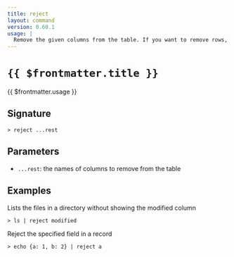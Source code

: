 ```yaml
---
title: reject
layout: command
version: 0.60.1
usage: |
  Remove the given columns from the table. If you want to remove rows, try 'drop'.
---
```


# `{{ $frontmatter.title }}`

<div style='white-space: pre-wrap;'>{{ $frontmatter.usage }}</div>

## Signature

`> reject ...rest`

## Parameters

- `...rest`: the names of columns to remove from the table

## Examples

Lists the files in a directory without showing the modified column

```shell
> ls | reject modified
```

Reject the specified field in a record

```shell
> echo {a: 1, b: 2} | reject a
```

